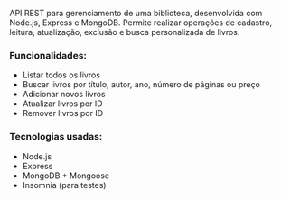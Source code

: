 API REST para gerenciamento de uma biblioteca, desenvolvida com Node.js, Express e MongoDB. Permite realizar operações de cadastro, leitura, atualização, exclusão e busca personalizada de livros.

### Funcionalidades:
-  Listar todos os livros
-  Buscar livros por título, autor, ano, número de páginas ou preço
-  Adicionar novos livros
-  Atualizar livros por ID
-  Remover livros por ID

### Tecnologias usadas:
- Node.js
- Express
- MongoDB + Mongoose
- Insomnia (para testes)
